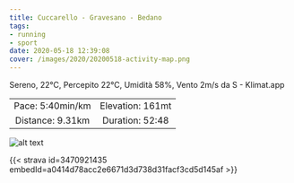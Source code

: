 ```yaml
---
title: Cuccarello - Gravesano - Bedano
tags:
- running
- sport
date: 2020-05-18 12:39:08
cover: /images/2020/20200518-activity-map.png
---
```


Sereno, 22°C, Percepito 22°C, Umidità 58%, Vento 2m/s da S - Klimat.app

| | |
| :-: | :-: |
| Pace: 5:40min/km | Elevation: 161mt |
| Distance: 9.31km | Duration: 52:48 |



![alt text](/images/2020/20200518-activity-map.png "map")


{{< strava id=3470921435 embedId=a0414d78acc2e6671d3d738d31facf3cd5d145af >}}
